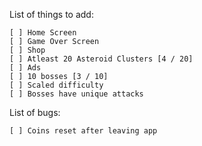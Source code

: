 List of things to add:

	[ ] Home Screen
	[ ] Game Over Screen
	[ ] Shop
	[ ] Atleast 20 Asteroid Clusters [4 / 20]
	[ ] Ads
	[ ] 10 bosses [3 / 10]
	[ ] Scaled difficulty
	[ ] Bosses have unique attacks

List of bugs:

	[ ] Coins reset after leaving app 


